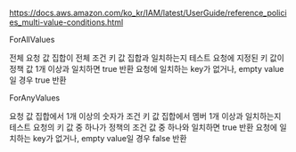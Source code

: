 


https://docs.aws.amazon.com/ko_kr/IAM/latest/UserGuide/reference_policies_multi-value-conditions.html


ForAllValues

전체 요청 값 집합이 전체 조건 키 값 집합과 일치하는지 테스트
요청에 지정된 키 값이 정책 값 1개 이상과 일치하면 true 반환
요청에 일치하는 key가 없거나, empty value일 경우 true 반환


ForAnyValues

요청 값 집합에서 1개 이상의 숫자가 조건 키 값 집합에서 멤버 1개 이상과 일치하는지 테스트
요청의 키 값 중 하나가 정책의 조건 값 중 하나와 일치하면 true 반환
요청에 일치하는 key가 없거나, empty value일 경우 false 반환






